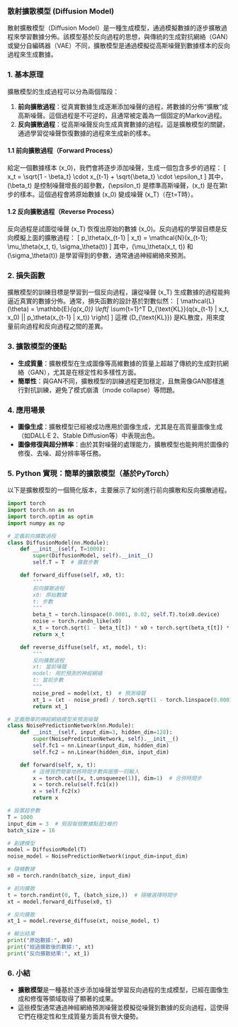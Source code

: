 ### 散射擴散模型 (Diffusion Model)

散射擴散模型（Diffusion Model）是一種生成模型，通過模擬數據的逐步擴散過程來學習數據分佈。該模型基於反向過程的思想，與傳統的生成對抗網絡（GAN）或變分自編碼器（VAE）不同，擴散模型是通過模擬從高斯噪聲到數據樣本的反向過程來生成數據。

### 1. **基本原理**

擴散模型的生成過程可以分為兩個階段：
1. **前向擴散過程**：從真實數據生成逐漸添加噪聲的過程，將數據的分佈“擴散”成高斯噪聲。這個過程是不可逆的，且通常被定義為一個固定的Markov過程。
2. **反向擴散過程**：從高斯噪聲反向生成真實數據的過程。這是擴散模型的關鍵，通過學習從噪聲恢復數據的過程來生成新的樣本。

#### 1.1 **前向擴散過程（Forward Process）**
給定一個數據樣本 \(x_0\)，我們會將逐步添加噪聲，生成一個包含多步的過程：
\[
x_t = \sqrt{1 - \beta_t} \cdot x_{t-1} + \sqrt{\beta_t} \cdot \epsilon_t
\]
其中，\(\beta_t\) 是控制噪聲增長的超參數，\(\epsilon_t\) 是標準高斯噪聲，\(x_t\) 是在第t步的樣本。這個過程會將原始數據 \(x_0\) 變成噪聲 \(x_T\)（在t=T時）。

#### 1.2 **反向擴散過程（Reverse Process）**
反向過程是試圖從噪聲 \(x_T\) 恢復出原始的數據 \(x_0\)。反向過程的學習目標是反向模擬上面的擴散過程：
\[
p_\theta(x_{t-1} | x_t) = \mathcal{N}(x_{t-1}; \mu_\theta(x_t, t), \sigma_\theta(t))
\]
其中，\(\mu_\theta(x_t, t)\) 和 \(\sigma_\theta(t)\) 是學習得到的參數，通常通過神經網絡來預測。

### 2. **損失函數**
擴散模型的訓練目標是學習到一個反向過程，讓從噪聲 \(x_T\) 生成數據的過程能夠逼近真實的數據分佈。通常，損失函數的設計基於對數似然：
\[
\mathcal{L}(\theta) = \mathbb{E}_{q(x_0)} \left[ \sum_{t=1}^T D_{\text{KL}}(q(x_{t-1} | x_t, x_0) || p_\theta(x_{t-1} | x_t)) \right]
\]
這裡 \(D_{\text{KL}}\) 是KL散度，用來度量前向過程和反向過程之間的差異。

### 3. **擴散模型的優點**
- **生成質量**：擴散模型在生成圖像等高維數據的質量上超越了傳統的生成對抗網絡（GAN），尤其是在穩定性和多樣性方面。
- **簡單性**：與GAN不同，擴散模型的訓練過程更加穩定，且無需像GAN那樣進行對抗訓練，避免了模式崩潰（mode collapse）等問題。

### 4. **應用場景**
- **圖像生成**：擴散模型已經被成功應用於圖像生成，尤其是在高質量圖像生成（如DALL·E 2、Stable Diffusion等）中表現出色。
- **圖像修復與超分辨率**：由於其對噪聲的處理能力，擴散模型也能夠用於圖像的修復、去噪、超分辨率等任務。

### 5. **Python 實現：簡單的擴散模型（基於PyTorch）**

以下是擴散模型的一個簡化版本，主要展示了如何進行前向擴散和反向擴散過程。

```python
import torch
import torch.nn as nn
import torch.optim as optim
import numpy as np

# 定義前向擴散過程
class DiffusionModel(nn.Module):
    def __init__(self, T=1000):
        super(DiffusionModel, self).__init__()
        self.T = T  # 擴散步數

    def forward_diffuse(self, x0, t):
        """
        前向擴散過程
        x0: 原始數據
        t: 步數
        """
        beta_t = torch.linspace(0.0001, 0.02, self.T).to(x0.device)
        noise = torch.randn_like(x0)
        x_t = torch.sqrt(1 - beta_t[t]) * x0 + torch.sqrt(beta_t[t]) * noise
        return x_t

    def reverse_diffuse(self, xt, model, t):
        """
        反向擴散過程
        xt: 當前噪聲
        model: 用於預測的神經網絡
        t: 當前步數
        """
        noise_pred = model(xt, t)  # 預測噪聲
        xt_1 = (xt - noise_pred) / torch.sqrt(1 - torch.linspace(0.0001, 0.02, self.T).to(xt.device)[t])
        return xt_1

# 定義簡單的神經網絡模型來預測噪聲
class NoisePredictionNetwork(nn.Module):
    def __init__(self, input_dim=3, hidden_dim=128):
        super(NoisePredictionNetwork, self).__init__()
        self.fc1 = nn.Linear(input_dim, hidden_dim)
        self.fc2 = nn.Linear(hidden_dim, input_dim)

    def forward(self, x, t):
        # 這裡我們簡單地將時間步數與圖像一同輸入
        x = torch.cat([x, t.unsqueeze(1)], dim=1)  # 合併時間步
        x = torch.relu(self.fc1(x))
        x = self.fc2(x)
        return x

# 設置超參數
T = 1000
input_dim = 3  # 假設每個數據點是3維的
batch_size = 16

# 創建模型
model = DiffusionModel(T)
noise_model = NoisePredictionNetwork(input_dim=input_dim)

# 隨機數據
x0 = torch.randn(batch_size, input_dim)

# 前向擴散
t = torch.randint(0, T, (batch_size,))  # 隨機選擇時間步
xt = model.forward_diffuse(x0, t)

# 反向擴散
xt_1 = model.reverse_diffuse(xt, noise_model, t)

# 輸出結果
print("原始數據:", x0)
print("經過擴散後的數據:", xt)
print("反向擴散結果:", xt_1)
```

### 6. **小結**
- **擴散模型**是一種基於逐步添加噪聲並學習反向過程的生成模型，已經在圖像生成和修復等領域取得了顯著的成果。
- 這些模型通常通過神經網絡預測噪聲並模擬從噪聲到數據的反向過程，這使得它們在穩定性和生成質量方面具有很大優勢。